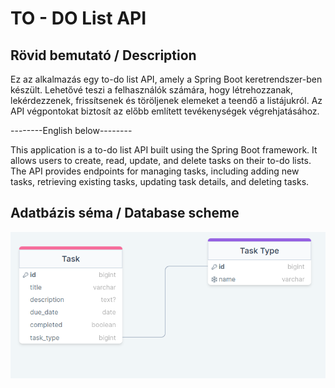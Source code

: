 # TO - DO List API




## Rövid bemutató / Description
Ez az alkalmazás egy to-do list API, amely a Spring Boot keretrendszer-ben készült.
Lehetővé teszi a felhasználók számára, hogy létrehozzanak, lekérdezzenek, frissítsenek és töröljenek elemeket a teendő a listájukról.
Az API végpontokat biztosít az előbb említett tevékenységek végrehjatásához.

--------English below--------

This application is a to-do list API built using the Spring Boot framework. 
It allows users to create, read, update, and delete tasks on their to-do lists. 
The API provides endpoints for managing tasks, including adding new tasks, retrieving existing tasks, 
updating task details, and deleting tasks.

## Adatbázis séma / Database scheme
![database_scheme](assets/database_scheme.png)